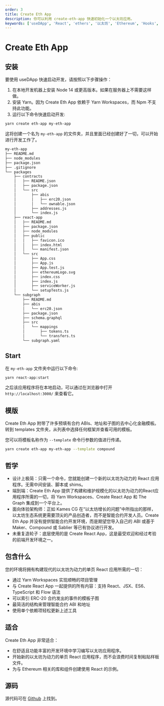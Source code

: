 ```yaml
---
order: 3
title: Create Eth App
description: 你可以利用 create-eth-app 快速初始化一个以太坊应用。
keywords: ['useDApp', 'React', 'ethers', '以太坊', 'Ethereum', 'Hooks', 'create-eth-app', 'DApp']
---
```


# Create Eth App

## 安装

要使用 useDApp 快速启动开发，请按照以下步骤操作：

1. 在本地开发机器上安装 Node 14 或更高版本。如果在服务器上不需要这样做。
2. 安装 Yarn。因为 Create Eth App 依赖于 Yarn Workspaces，而 Npm 不支持此功能。
3. 运行以下命令快速启动开发:

```bash
yarn create eth-app my-eth-app
```

这将创建一个名为 `my-eth-app` 的文件夹，并且里面已经创建好了一切，可以开始进行开发工作了。

```bash
my-eth-app
├── README.md
├── node_modules
├── package.json
├── .gitignore
└── packages
    ├── contracts
    │   ├── README.json
    │   ├── package.json
    │   └── src
    │       ├── abis
    │       │   ├── erc20.json
    │       │   └── ownable.json
    │       ├── addresses.js
    │       └── index.js
    ├── react-app
    │   ├── README.md
    │   ├── package.json
    │   ├── node_modules
    │   ├── public
    │   │   ├── favicon.ico
    │   │   ├── index.html
    │   │   └── manifest.json
    │   └── src
    │       ├── App.css
    │       ├── App.js
    │       ├── App.test.js
    │       ├── ethereumLogo.svg
    │       ├── index.css
    │       ├── index.js
    │       ├── serviceWorker.js
    │       └── setupTests.js
    └── subgraph
        ├── README.md
        ├── abis
        │   └── erc20.json
        ├── package.json
        ├── schema.graphql
        ├── src
        │   └── mappings
        │       ├── tokens.ts
        │       └── transfers.ts
        └── subgraph.yaml
```

## Start

在 `my-eth-app` 文件夹中运行以下命令:

```bash
yarn react-app:start
```

之后该应用程序将在本地启动，可以通过在浏览器中打开 `http://localhost:3000/` 来查看它。

## 模版

Create Eth App 附带了许多预填有合约 ABIs、地址和子图的去中心化金融模板。转到 templates 文件夹，从列表中选择任何框架并查看可用的模板。

您可以将模板名称作为 `--template` 命令行参数的值进行传递。

```bash
yarn create eth-app my-eth-app --template compound
```

## 哲学

- 设计上极简：只需一个命令，您就能创建一个新的以太坊为动力的 React 应用程序。无需中间安装、脚本或 shims。
- 端到端：Create Eth App 提供了构建和维护规模化的以太坊为动力的React应用程序所需的一切，将 Yarn Workspaces、Create React App 和 The Graph 集成到一个平台上。
- 面向体验架构师：正如 Kames CG 在“以太坊增长的问题”中所指出的那样，以太坊生态系统更需要顶尖的产品创造者，而不是智能合约开发人员。Create Eth App 并没有提供智能合约开发环境，而是期望您导入自己的 ABI 或基于 Maker、Compound 或 Sablier 等已有协议进行开发。
- 未重复造轮子：底层使用的是 Create React App，这是最受欢迎和经过考验的前端开发环境之一。

## 包含什么

您的环境将拥有构建现代的以太坊为动力的单页 React 应用所需的一切：

- 通过 Yarn Workspaces 实现顺畅的项目管理
- 与 Create React App 一起提供的所有内容：支持 React、JSX、ES6、TypeScript 和 Flow 语法
- 可以索引 ERC-20 合约发出的事件的模板子图
- 最简洁的结构来管理智能合约 ABI 和地址
- 使用单个依赖项轻松更新上述工具

## 适合

Create Eth App 非常适合：

- 在舒适且功能丰富的开发环境中学习编写以太坊应用程序。
- 开始新的以太坊为动力的单页 React 应用程序，而不会浪费时间复制粘贴样板文件。
- 为与 Ethereum 相关的库和组件创建使用 React 的示例。

## 源码

源代码可在 [Github](https://adfoc.us/81142995305386) 上找到。
